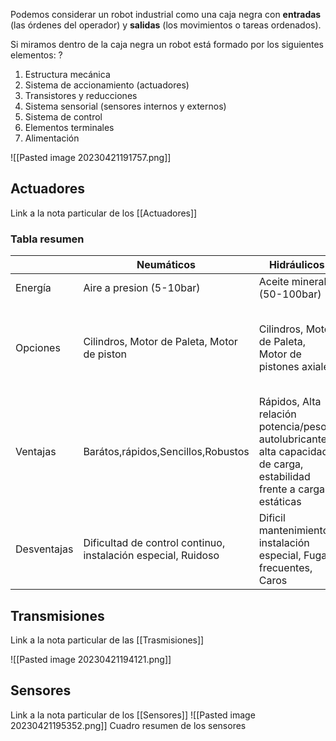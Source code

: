 Podemos considerar un robot industrial como una caja negra con **entradas** (las órdenes del operador) y **salidas** (los movimientos o tareas ordenados).

Si miramos dentro de la caja negra un robot está formado por los siguientes elementos:
?
1. Estructura mecánica
2. Sistema de accionamiento (actuadores)
3. Transistores y reducciones
4. Sistema sensorial (sensores internos y externos)
5. Sistema de control
6. Elementos terminales 
7. Alimentación
<!--SR:!2023-05-10,3,250-->

![[Pasted image 20230421191757.png]]

## Actuadores
Link a la nota particular de los [[Actuadores]] 
### Tabla resumen
|             | Neumáticos                                                    | Hidráulicos                                                                                                           | Eléctricos                                                           |
| ----------- | ------------------------------------------------------------- | --------------------------------------------------------------------------------------------------------------------- | -------------------------------------------------------------------- |
| Energía     | Aire a presion (5-10bar)                                      | Aceite mineral (50-100bar)                                                                                            | Corriente eléctrica                                                  |
| Opciones    | Cilindros, Motor de Paleta, Motor de piston                   | Cilindros, Motor de Paleta, Motor de pistones axiales                                                                 | Corriente continua, Corriente Alterna, Motor paso a paso, servomotor |
| Ventajas    | Barátos,rápidos,Sencillos,Robustos                            | Rápidos, Alta relación potencia/peso, autolubricantes, alta capacidad de carga, estabilidad frente a cargas estáticas | Precisos, fiables, control fácil, instalación fácil, Silencioso      |
| Desventajas | Dificultad de control continuo, instalación especial, Ruidoso | Dificil mantenimiento, instalación especial, Fugas frecuentes, Caros                                                  | Potencia Limitada                                                    | 

## Transmisiones
Link a la nota particular de las [[Trasmisiones]]

![[Pasted image 20230421194121.png]]

## Sensores
Link a la nota particular de los [[Sensores]]
![[Pasted image 20230421195352.png]] Cuadro resumen de los sensores 
